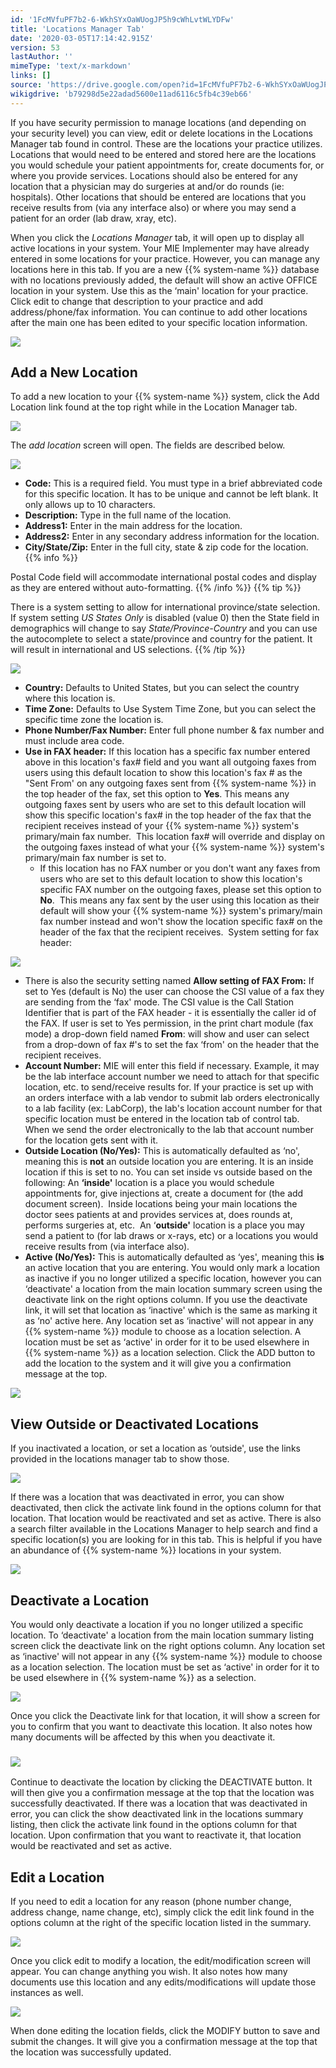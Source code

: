 ```yaml
---
id: '1FcMVfuPF7b2-6-WkhSYxOaWUogJP5h9cWhLvtWLYDFw'
title: 'Locations Manager Tab'
date: '2020-03-05T17:14:42.915Z'
version: 53
lastAuthor: ''
mimeType: 'text/x-markdown'
links: []
source: 'https://drive.google.com/open?id=1FcMVfuPF7b2-6-WkhSYxOaWUogJP5h9cWhLvtWLYDFw'
wikigdrive: 'b79298d5e22adad5600e11ad6116c5fb4c39eb66'
---
```

If you have security permission to manage locations (and depending on your security level) you can view, edit or delete locations in the Locations Manager tab found in control. These are the locations your practice utilizes. Locations that would need to be entered and stored here are the locations you would schedule your patient appointments for, create documents for, or where you provide services. Locations should also be entered for any location that a physician may do surgeries at and/or do rounds (ie: hospitals). Other locations that should be entered are locations that you receive results from (via any interface also) or where you may send a patient for an order (lab draw, xray, etc).

When you click the *Locations Manager* tab, it will open up to display all active locations in your system. Your MIE Implementer may have already entered in some locations for your practice. However, you can manage any locations here in this tab. If you are a new {{% system-name %}} database with no locations previously added, the default will show an active OFFICE location in your system. Use this as the ‘main' location for your practice. Click edit to change that description to your practice and add address/phone/fax information. You can continue to add other locations after the main one has been edited to your specific location information.

![](../locations-manager-tab.assets/43fd4e0ca9637f719089cd56774f096a.png)


## Add a New Location

To add a new location to your {{% system-name %}} system, click the Add Location link found at the top right while in the Location Manager tab.

![](../locations-manager-tab.assets/681602b7c1dc2f1de53cd307285b0484.png)

The *add location* screen will open. The fields are described below.

![](../locations-manager-tab.assets/4fa1b8b605ccef94526ed5454f11d639.png)

* <strong>Code:</strong> This is a required field. You must type in a brief abbreviated code for this specific location. It has to be unique and cannot be left blank. It only allows up to 10 characters.
* <strong>Description:</strong> Type in the full name of the location.
* <strong>Address1:</strong> Enter in the main address for the location.
* <strong>Address2:</strong> Enter in any secondary address information for the location.
* <strong>City/State/Zip:</strong> Enter in the full city, state & zip code for the location.
{{% info %}}

Postal Code field will accommodate international postal codes and display as they are entered without auto-formatting.
{{% /info %}}
{{% tip %}}

There is a system setting to allow for international province/state selection. If system setting *US States Only* is disabled (value 0) then the State field in demographics will change to say *State/Province-Country* and you can use the autocomplete to select a state/province and country for the patient. It will result in international and US selections.
{{% /tip %}}

![](../locations-manager-tab.assets/5782338ade2057bf0a7a9f127a03265d.png)

* <strong>Country:</strong> Defaults to United States, but you can select the country where this location is.
* <strong>Time Zone:</strong> Defaults to Use System Time Zone, but you can select the specific time zone the location is.
* <strong>Phone Number/Fax Number:</strong> Enter full phone number & fax number and must include area code.
* <strong>Use in FAX header:</strong> If this location has a specific fax number entered above in this location's fax# field and you want all outgoing faxes from users using this default location to show this location's fax # as the "Sent From' on any outgoing faxes sent from {{% system-name %}} in the top header of the fax, set this option to <strong>Yes</strong>. This means any outgoing faxes sent by users who are set to this default location will show this specific location's fax# in the top header of the fax that the recipient receives instead of your {{% system-name %}} system's primary/main fax number.  This location fax# will override and display on the outgoing faxes instead of what your {{% system-name %}} system's primary/main fax number is set to.
   * If this location has no FAX number or you don't want any faxes from users who are set to this default location to show this location's specific FAX number on the outgoing faxes, please set this option to <strong>No</strong>.  This means any fax sent by the user using this location as their default will show your {{% system-name %}} system's primary/main fax number instead and won't show the location specific fax# on the header of the fax that the recipient receives.  System setting for fax header:

![](../locations-manager-tab.assets/438c1a15278b43d90de5809cb54ec3e3.png)

* There is also the security setting named <strong>Allow setting of FAX From:</strong> If set to Yes (default is No) the user can choose the CSI value of a fax they are sending from the ‘fax' mode. The CSI value is the Call Station Identifier that is part of the FAX header - it is essentially the caller id of the FAX. If user is set to Yes permission, in the print chart module (fax mode) a drop-down field named <strong>From</strong>: will show and user can select from a drop-down of fax #'s to set the fax ‘from' on the header that the recipient receives.
* <strong>Account Number:</strong> MIE will enter this field if necessary. Example, it may be the lab interface account number we need to attach for that specific location, etc. to send/receive results for. If your practice is set up with an orders interface with a lab vendor to submit lab orders electronically to a lab facility (ex: LabCorp), the lab's location account number for that specific location must be entered in the location tab of control tab. When we send the order electronically to the lab that account number for the location gets sent with it.
* <strong>Outside Location (No/Yes):</strong> This is automatically defaulted as ‘no', meaning this is <strong>not</strong> an outside location you are entering. It is an inside location if this is set to no. You can set inside vs outside based on the following: An <strong>‘inside'</strong> location is a place you would schedule appointments for, give injections at, create a document for (the add document screen).  Inside locations being your main locations the doctor sees patients at and provides services at, does rounds at, performs surgeries at, etc.  An ‘<strong>outside'</strong> location is a place you may send a patient to (for lab draws or x-rays, etc) or a locations you would receive results from (via interface also).
* <strong>Active (No/Yes):</strong> This is automatically defaulted as ‘yes', meaning this <strong>is</strong> an active location that you are entering. You would only mark a location as inactive if you no longer utilized a specific location, however you can ‘deactivate' a location from the main location summary screen using the deactivate link on the right options column. If you use the deactivate link, it will set that location as ‘inactive' which is the same as marking it as ‘no' active here. Any location set as ‘inactive' will not appear in any {{% system-name %}} module to choose as a location selection. A location must be set as ‘active' in order for it to be used elsewhere in {{% system-name %}} as a location selection.
Click the ADD button to add the location to the system and it will give you a confirmation message at the top.

![](../locations-manager-tab.assets/385706a880bcec761eb435c5ddbe6319.png)


## View Outside or Deactivated Locations

If you inactivated a location, or set a location as ‘outside', use the links provided in the locations manager tab to show those.

![](../locations-manager-tab.assets/681602b7c1dc2f1de53cd307285b0484.png)

If there was a location that was deactivated in error, you can show deactivated, then click the activate link found in the options column for that location. That location would be reactivated and set as active.
There is also a search filter available in the Locations Manager to help search and find a specific location(s) you are looking for in this tab. This is helpful if you have an abundance of {{% system-name %}} locations in your system.

![](../locations-manager-tab.assets/73b5ee3f46bb484c720c0088e5d85628.png)


## Deactivate a Location

You would only deactivate a location if you no longer utilized a specific location. To ‘deactivate' a location from the main location summary listing screen click the deactivate link on the right options column. Any location set as ‘inactive' will not appear in any {{% system-name %}} module to choose as a location selection. The location must be set as ‘active' in order for it to be used elsewhere in {{% system-name %}} as a selection.

![](../locations-manager-tab.assets/b208699bcb573cfbc431e93e78516800.png)

Once you click the Deactivate link for that location, it will show a screen for you to confirm that you want to deactivate this location. It also notes how many documents will be affected by this when you deactivate it.


### ![](../locations-manager-tab.assets/20bbe964fe5f3b2723dc32646976f711.png)


Continue to deactivate the location by clicking the DEACTIVATE button. It will then give you a confirmation message at the top that the location was successfully deactivated.
If there was a location that was deactivated in error, you can click the show deactivated link in the locations summary listing, then click the activate link found in the options column for that location. Upon confirmation that you want to reactivate it, that location would be reactivated and set as active.

## Edit a Location

If you need to edit a location for any reason (phone number change, address change, name change, etc), simply click the edit link found in the options column at the right of the specific location listed in the summary.

![](../locations-manager-tab.assets/b208699bcb573cfbc431e93e78516800.png)

Once you click edit to modify a location, the edit/modification screen will appear. You can change anything you wish. It also notes how many documents use this location and any edits/modifications will update those instances as well.

![](../locations-manager-tab.assets/3b479a208b314089c205c117470c6f2b.png)

When done editing the location fields, click the MODIFY button to save and submit the changes.
It will give you a confirmation message at the top that the location was successfully updated.
